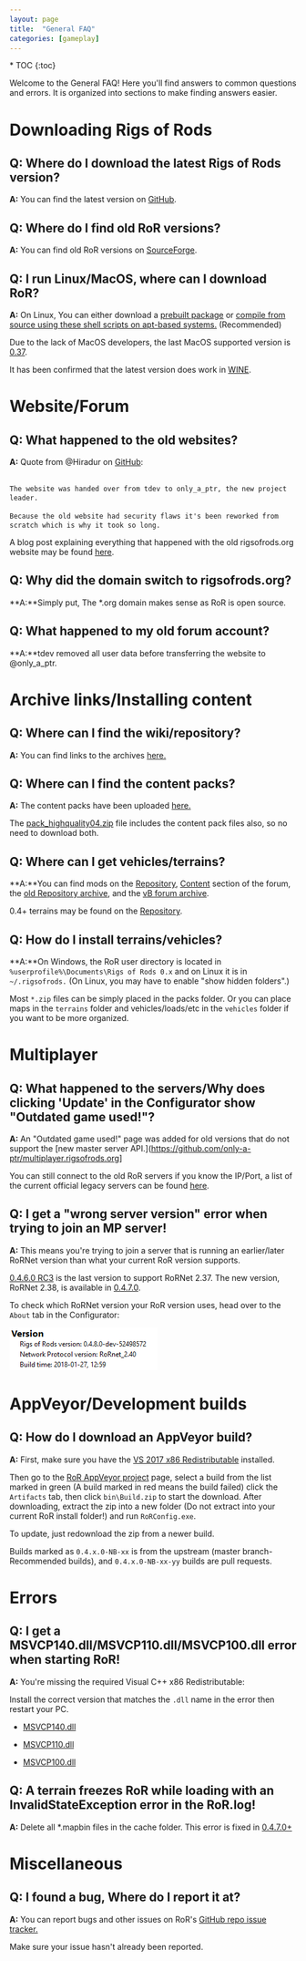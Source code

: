 ```yaml
---
layout: page
title:  "General FAQ"
categories: [gameplay]
---
```


<div class="toc" markdown="1">
  * TOC
  {:toc}
</div>

Welcome to the General FAQ! Here you'll find answers to common questions and errors.
It is organized into sections to make finding answers easier.

# Downloading Rigs of Rods
 
## **Q:** Where do I download the latest Rigs of Rods version?

**A:** You can find the latest version on [GitHub](https://github.com/RigsOfRods/rigs-of-rods/releases).

## **Q:** Where do I find old RoR versions?

**A:** You can find old RoR versions on [SourceForge](https://sourceforge.net/projects/rigsofrods/files/rigsofrods/).

## **Q:** I run Linux/MacOS, where can I download RoR?

**A:** On Linux, You can either download a [prebuilt package](https://archives.rigsofrods.net/old-forum-mybb/thread-68.html) or [compile from source using these shell scripts on apt-based systems.](https://archives.rigsofrods.net/old-forum-mybb/thread-21.html) (Recommended)

Due to the lack of MacOS developers, the last MacOS supported version is [0.37](http://archives.rigsofrods.net/repo/files/repofiles-4th-batch/RoR-Mac-0.37-beta.zip). 

It has been confirmed that the latest version does work in [WINE](https://www.winehq.org/).

# Website/Forum

## **Q:** What happened to the old websites? 

**A:** Quote from @Hiradur on [GitHub](https://github.com/RigsOfRods/rigs-of-rods/issues/795#issuecomment-227970587):

```

The website was handed over from tdev to only_a_ptr, the new project leader. 

Because the old website had security flaws it's been reworked from scratch which is why it took so long.

```

A blog post explaining everything that happened with the old rigsofrods.org website may be found [here](https://forum.rigsofrods.org/members/michael10055/2-website-changes.html).


## **Q:** Why did the domain switch to rigsofrods.org?

**A:**Simply put, The *.org domain makes sense as RoR is open source.

## **Q:** What happened to my old forum account?

**A:**tdev removed all user data before transferring the website to @only_a_ptr.

# Archive links/Installing content

## **Q:** Where can I find the wiki/repository?

**A:** You can find links to the archives [here.](https://archives.rigsofrods.net)

## **Q:** Where can I find the content packs?

**A:** The content packs have been uploaded [here.](http://archives.rigsofrods.net/contentpacks)

The [pack_highquality04.zip](http://archives.rigsofrods.net/contentpacks/pack_highquality04.zip) file includes the content pack files also, so no need to download both.

## **Q:** Where can I get vehicles/terrains?

**A:**You can find mods on the [Repository](hhttps://forum.rigsofrods.org/downloads.php?tabid=38), [Content](https://forum.rigsofrods.org/content/) section of the forum, the [old Repository archive](https://archives.rigsofrods.net/repo), and the [vB forum archive](https://archives.rigsofrods.net/old-forum/). 

0.4+ terrains may be found on the [Repository](https://forum.rigsofrods.org/downloads.php?tabid=38).

## **Q:** How do I install terrains/vehicles?

**A:**On Windows, the RoR user directory is located in `%userprofile%\Documents\Rigs of Rods 0.x` and on Linux it is in `~/.rigsofrods.` (On Linux, you may have to enable "show hidden folders".)



Most `*.zip` files can be simply placed in the packs folder. Or you can place maps in the `terrains` folder and vehicles/loads/etc in the `vehicles` folder if you want to be more organized.

# Multiplayer

## **Q:** What happened to the servers/Why does clicking 'Update' in the Configurator show "Outdated game used!"?


**A:** An "Outdated game used!" page was added for old versions that do not support the [new master server API.](https://github.com/only-a-ptr/multiplayer.rigsofrods.org]

You can still connect to the old RoR servers if you know the IP/Port, a list of the current official legacy servers can be found [here](https://forum.rigsofrods.org/members/michael10055/4-official-multiplayer-servers.html).



## **Q:** I get a "wrong server version" error when trying to join an MP server!

**A:** This means you're trying to join a server that is running an earlier/later RoRNet version than what your current RoR version supports.

[0.4.6.0 RC3](http://archives.rigsofrods.net/old-forum-mybb/thread-3.html) is the last version to support RoRNet 2.37. The new version, RoRNet 2.38, is available in [0.4.7.0](https://github.com/RigsOfRods/rigs-of-rods/releases/tag/0.4.7.0).

To check which RoRNet version your RoR version uses, head over to the `About` tab in the Configurator:

![1](/images/network-about-rorconfig.png)


# AppVeyor/Development builds

## **Q:** How do I download an AppVeyor build?

**A:** First, make sure you have the [VS 2017 x86 Redistributable](https://aka.ms/vs/15/release/vc_redist.x86.exe) installed.

Then go to the [RoR AppVeyor project](https://ci.appveyor.com/project/AnotherFoxGuy/rigs-of-rods/history) page, select a build from the list marked in green (A build marked in red means the build failed) click the `Artifacts` tab, then click `bin\Build.zip` to start the download. After downloading, extract the zip into a new folder (Do not extract into your current RoR install folder!) and run `RoRConfig.exe`. 

To update, just redownload the zip from a newer build.

Builds marked as `0.4.x.0-NB-xx` is from the upstream (master branch-Recommended builds), and `0.4.x.0-NB-xx-yy` builds are pull requests.

# Errors

## **Q:** I get a MSVCP140.dll/MSVCP110.dll/MSVCP100.dll error when starting RoR!
**A:** You're missing the required Visual C++ x86 Redistributable:

Install the correct version that matches the `.dll` name in the error then restart your PC.

- [MSVCP140.dll](https://www.microsoft.com/en-us/download/details.aspx?id=48145)

- [MSVCP110.dll](https://www.microsoft.com/en-us/download/details.aspx?id=30679)

- [MSVCP100.dll](https://www.microsoft.com/en-us/download/details.aspx?id=26999)


## **Q:** A terrain freezes RoR while loading with an InvalidStateException error in the RoR.log!

**A:** Delete all *.mapbin files in the cache folder. This error is fixed in [0.4.7.0+](https://github.com/RigsOfRods/rigs-of-rods/releases/tag/0.4.7.0)

# Miscellaneous

## **Q:** I found a bug, Where do I report it at?

**A:** You can report bugs and other issues on RoR's [GitHub repo issue tracker.](https://github.com/RigsOfRods/rigs-of-rods/issues) 

Make sure your issue hasn't already been reported.

